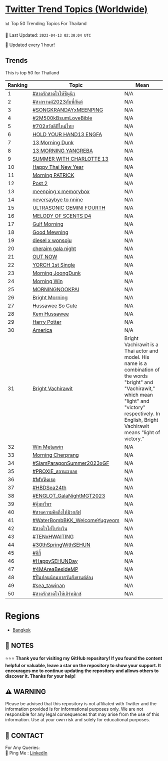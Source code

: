 [Twitter Trend Topics (Worldwide)](https://github.com/ErcinDedeoglu/Twitter-Trend-Topics)
==========


📊 Top 50 Trending Topics For Thailand

📆 Last Updated: `2023-04-13 02:30:04 UTC`

🔧 Updated every 1 hour!


## Trends

This is top 50 for Thailand

| Ranking | Topic | Mean |
| ------- | ------------ | ------------ |
| 1 | [#สาดรักสาดใจให้ซีนุนิว](http://twitter.com/search?q=%23%e0%b8%aa%e0%b8%b2%e0%b8%94%e0%b8%a3%e0%b8%b1%e0%b8%81%e0%b8%aa%e0%b8%b2%e0%b8%94%e0%b9%83%e0%b8%88%e0%b9%83%e0%b8%ab%e0%b9%89%e0%b8%8b%e0%b8%b5%e0%b8%99%e0%b8%b8%e0%b8%99%e0%b8%b4%e0%b8%a7) | N/A |
| 2 | [#สงกรานต์2023กับพี่กันต์](http://twitter.com/search?q=%23%e0%b8%aa%e0%b8%87%e0%b8%81%e0%b8%a3%e0%b8%b2%e0%b8%99%e0%b8%95%e0%b9%8c2023%e0%b8%81%e0%b8%b1%e0%b8%9a%e0%b8%9e%e0%b8%b5%e0%b9%88%e0%b8%81%e0%b8%b1%e0%b8%99%e0%b8%95%e0%b9%8c) | N/A |
| 3 | [#SONGKRANDAYxMEENPING](http://twitter.com/search?q=%23SONGKRANDAYxMEENPING) | N/A |
| 4 | [#2M500kBsumLoveBible](http://twitter.com/search?q=%232M500kBsumLoveBible) | N/A |
| 5 | [#702สวัสดีปีใหม่ไทย](http://twitter.com/search?q=%23702%e0%b8%aa%e0%b8%a7%e0%b8%b1%e0%b8%aa%e0%b8%94%e0%b8%b5%e0%b8%9b%e0%b8%b5%e0%b9%83%e0%b8%ab%e0%b8%a1%e0%b9%88%e0%b9%84%e0%b8%97%e0%b8%a2) | N/A |
| 6 | [HOLD YOUR HAND13 ENGFA](http://twitter.com/search?q=HOLD+YOUR+HAND13+ENGFA) | N/A |
| 7 | [13 Morning Dunk](http://twitter.com/search?q=13+Morning+Dunk) | N/A |
| 8 | [13 MORNING YANGREBA](http://twitter.com/search?q=13+MORNING+YANGREBA) | N/A |
| 9 | [SUMMER WITH CHARLOTTE 13](http://twitter.com/search?q=SUMMER+WITH+CHARLOTTE+13) | N/A |
| 10 | [Happy Thai New Year](http://twitter.com/search?q=Happy+Thai+New+Year) | N/A |
| 11 | [Morning PATRICK](http://twitter.com/search?q=Morning+PATRICK) | N/A |
| 12 | [Post 2](http://twitter.com/search?q=Post+2) | N/A |
| 13 | [meenping x memorybox](http://twitter.com/search?q=meenping+x+memorybox) | N/A |
| 14 | [neversaybye to nnine](http://twitter.com/search?q=neversaybye+to+nnine) | N/A |
| 15 | [ULTRASONIC GEMINI FOURTH](http://twitter.com/search?q=ULTRASONIC+GEMINI+FOURTH) | N/A |
| 16 | [MELODY OF SCENTS D4](http://twitter.com/search?q=MELODY+OF+SCENTS+D4) | N/A |
| 17 | [Gulf Morning](http://twitter.com/search?q=Gulf+Morning) | N/A |
| 18 | [Good Mewning](http://twitter.com/search?q=Good+Mewning) | N/A |
| 19 | [diesel x wonsoju](http://twitter.com/search?q=diesel+x+wonsoju) | N/A |
| 20 | [cheraim gala night](http://twitter.com/search?q=cheraim+gala+night) | N/A |
| 21 | [OUT NOW](http://twitter.com/search?q=OUT+NOW) | N/A |
| 22 | [YORCH 1st Single](http://twitter.com/search?q=YORCH+1st+Single) | N/A |
| 23 | [Morning JoongDunk](http://twitter.com/search?q=Morning+JoongDunk) | N/A |
| 24 | [Morning Win](http://twitter.com/search?q=Morning+Win) | N/A |
| 25 | [MORNING​ NOOKPAI](http://twitter.com/search?q=MORNING%e2%80%8b+NOOKPAI) | N/A |
| 26 | [Bright Morning](http://twitter.com/search?q=Bright+Morning) | N/A |
| 27 | [Hussawee So Cute](http://twitter.com/search?q=Hussawee+So+Cute) | N/A |
| 28 | [Kem Hussawee](http://twitter.com/search?q=Kem+Hussawee) | N/A |
| 29 | [Harry Potter](http://twitter.com/search?q=Harry+Potter) | N/A |
| 30 | [America](http://twitter.com/search?q=America) | N/A |
| 31 | [Bright Vachirawit](http://twitter.com/search?q=Bright+Vachirawit) | Bright Vachirawit is a Thai actor and model. His name is a combination of the words "bright" and "Vachirawit," which mean "light" and "victory" respectively. In English, Bright Vachirawit means "light of victory." |
| 32 | [Win Metawin](http://twitter.com/search?q=Win+Metawin) | N/A |
| 33 | [Morning Cherprang](http://twitter.com/search?q=Morning+Cherprang) | N/A |
| 34 | [#SiamParagonSummer2023xGF](http://twitter.com/search?q=%23SiamParagonSummer2023xGF) | N/A |
| 35 | [#PROXIE_สถานะเบลอ](http://twitter.com/search?q=%23PROXIE_%e0%b8%aa%e0%b8%96%e0%b8%b2%e0%b8%99%e0%b8%b0%e0%b9%80%e0%b8%9a%e0%b8%a5%e0%b8%ad) | N/A |
| 36 | [#MVติดเธอ](http://twitter.com/search?q=%23MV%e0%b8%95%e0%b8%b4%e0%b8%94%e0%b9%80%e0%b8%98%e0%b8%ad) | N/A |
| 37 | [#HBDSea24th](http://twitter.com/search?q=%23HBDSea24th) | N/A |
| 38 | [#ENGLOT_GalaNightMGT2023](http://twitter.com/search?q=%23ENGLOT_GalaNightMGT2023) | N/A |
| 39 | [#อุ้มทวีพร](http://twitter.com/search?q=%23%e0%b8%ad%e0%b8%b8%e0%b9%89%e0%b8%a1%e0%b8%97%e0%b8%a7%e0%b8%b5%e0%b8%9e%e0%b8%a3) | N/A |
| 40 | [#สาดความคิดถึงให้มิวกลัฟ](http://twitter.com/search?q=%23%e0%b8%aa%e0%b8%b2%e0%b8%94%e0%b8%84%e0%b8%a7%e0%b8%b2%e0%b8%a1%e0%b8%84%e0%b8%b4%e0%b8%94%e0%b8%96%e0%b8%b6%e0%b8%87%e0%b9%83%e0%b8%ab%e0%b9%89%e0%b8%a1%e0%b8%b4%e0%b8%a7%e0%b8%81%e0%b8%a5%e0%b8%b1%e0%b8%9f) | N/A |
| 41 | [#WaterBombBKK_WelcomeYugyeom](http://twitter.com/search?q=%23WaterBombBKK_WelcomeYugyeom) | N/A |
| 42 | [#สาดใจใส่ไบร์ทวิน](http://twitter.com/search?q=%23%e0%b8%aa%e0%b8%b2%e0%b8%94%e0%b9%83%e0%b8%88%e0%b9%83%e0%b8%aa%e0%b9%88%e0%b9%84%e0%b8%9a%e0%b8%a3%e0%b9%8c%e0%b8%97%e0%b8%a7%e0%b8%b4%e0%b8%99) | N/A |
| 43 | [#TENxHWAITING](http://twitter.com/search?q=%23TENxHWAITING) | N/A |
| 44 | [#30thSpringWithSEHUN](http://twitter.com/search?q=%2330thSpringWithSEHUN) | N/A |
| 45 | [#อีกี้](http://twitter.com/search?q=%23%e0%b8%ad%e0%b8%b5%e0%b8%81%e0%b8%b5%e0%b9%89) | N/A |
| 46 | [#HappySEHUNDay](http://twitter.com/search?q=%23HappySEHUNDay) | N/A |
| 47 | [#4MAreaBesideMP](http://twitter.com/search?q=%234MAreaBesideMP) | N/A |
| 48 | [#ปั๋นปอนน้อนบาสวันสังขานต์ล่อง](http://twitter.com/search?q=%23%e0%b8%9b%e0%b8%b1%e0%b9%8b%e0%b8%99%e0%b8%9b%e0%b8%ad%e0%b8%99%e0%b8%99%e0%b9%89%e0%b8%ad%e0%b8%99%e0%b8%9a%e0%b8%b2%e0%b8%aa%e0%b8%a7%e0%b8%b1%e0%b8%99%e0%b8%aa%e0%b8%b1%e0%b8%87%e0%b8%82%e0%b8%b2%e0%b8%99%e0%b8%95%e0%b9%8c%e0%b8%a5%e0%b9%88%e0%b8%ad%e0%b8%87) | N/A |
| 49 | [#sea_tawinan](http://twitter.com/search?q=%23sea_tawinan) | N/A |
| 50 | [#สาดรักสาดใจให้เอิร์ทมิกซ์](http://twitter.com/search?q=%23%e0%b8%aa%e0%b8%b2%e0%b8%94%e0%b8%a3%e0%b8%b1%e0%b8%81%e0%b8%aa%e0%b8%b2%e0%b8%94%e0%b9%83%e0%b8%88%e0%b9%83%e0%b8%ab%e0%b9%89%e0%b9%80%e0%b8%ad%e0%b8%b4%e0%b8%a3%e0%b9%8c%e0%b8%97%e0%b8%a1%e0%b8%b4%e0%b8%81%e0%b8%8b%e0%b9%8c) | N/A |



# Regions

* [Bangkok](</Thailand/Bangkok.md>)



## 📝 NOTES

⭐⭐⭐ **Thank you for visiting my GitHub repository! If you found the content helpful or valuable, leave a star on the repository to show your support. It encourages me to continue updating the repository and allows others to discover it. Thanks for your help!**


## ⚠️ WARNING

Please be advised that this repository is not affiliated with Twitter and the information provided is for informational purposes only. We are not responsible for any legal consequences that may arise from the use of this information. Use at your own risk and solely for educational purposes.


## 📨 CONTACT

 For Any Queries:  
            🏓 Ping Me : [LinkedIn](https://www.linkedin.com/in/ercindedeoglu/)
